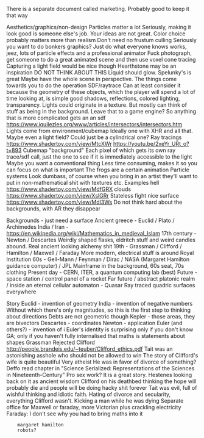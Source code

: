 There is a separate document called marketing. Probably good to keep it that way

Aesthetics/graphics/non-design
	Particles matter a lot
	Seriously, making it look good is someone else's job. Your ideas are not great. Color choice probably matters more than realism
	Don't need no frustum culling
	Seriously you want to do bonkers graphics? Just do what everyone knows works, jeez, lots of particle effects and a professional animator
	Fuck photograph, get someone to do a great animated scene and then use voxel cone tracing
	Capturing a light field would be nice though
	Hearthstone may be an inspiration
	DO NOT THINK ABOUT THIS
	Liquid should glow. Spelunky's is great
	Maybe have the whole scene in perspective. The things come towards you to do the operation
	SDF/raytrace
		Can at least consider it because the geometry of these objects, which the player will spend a lot of time looking at, is simple
		good shadows, reflections, colored lighting, transparency. Lights could originate in a texture.
		But mostly can think of stuff as being in the background. Leave that to a game engine?
		So anything that is more complicated gets an an sdf https://www.iquilezles.org/www/articles/intersectors/intersectors.htm
		Lights come from environment/cubemap
			Ideally one with XHR and all that. Maybe even a light field? Could just be a cylindrical one?
		Ray tracings
			https://www.shadertoy.com/view/MtcXWr
		https://youtu.be/2xeYr_URt_o?t=893
	Cubemap "background"
		Each pixel of which gets its own ray trace/sdf call, just the one to see if it is immediately accessible to the light
	Maybe you want a conventional thing
		Less time consuming, makes it so you can focus on what is important
		The frogs are a certain animation
		Particle systems
		Look dumbass, of course when you bring in an artist they'll want to put in non-mathematical shit with textures etc.
	Examples
		hell https://www.shadertoy.com/view/MdfGRX
		clouds https://www.shadertoy.com/view/XslGRr
		Stateless fight
		nice surface https://www.shadertoy.com/view/Mdl3Ws
	Do not think hard about the backgrounds, with AR they disappear

Backgrounds - just need a surface
	Ancient greece - Euclid / Plato / Archimedes
	India / Iran - https://en.wikipedia.org/wiki/Mathematics_in_medieval_Islam
	17th century - Newton / Descartes
		Weirdly shaped flasks, eldritch stuff and weird candles abound. Real ancient looking alchemy shit
	19th - Grassman / Clifford / Hamilton / Maxwell / Faraday
		More modern, electrical stuff is around
		Royal Institution
	60s - Gell-Mann / Feynman / Dirac / NASA (Margaret Hamilton guidance computer) / JPL
		Mainframe in the background, 60s seat, 70s clothing
	Present day - CERN, ITER, a quantum computing lab (best)
	Future - space station / control panel of a rocket
	Far future / abstract platonic realm / inside an eternal cellular automaton - Quasar
		Ray traced quadric surfaces everywhere

Story
	Euclid - invention of geometry
	India - invention of negative numbers
		Without which there's only magnitudes, so this is the first step to thinking about directions
		Debts are not geometric though
	Kepler - those areas, they are bivectors
	Descartes - coordinates
	Newton - application
	Euler (and others?) - invention of i
		Euler's identity is surprising only if you don't know GA; only if you haven't fully internalised that maths is statements about shapes
	Grassman
		Rejected
	Clifford
		http://people.brandeis.edu/~teuber/Clifford_ethics.pdf
		Tait was an astonishing asshole who should not be allowed to win
		The story of Clifford's wife is quite beautiful
		Very atheist
		He was in favor of divorce of something? Deffo read chapter in "Science Serialized: Representations of the Sciences in Nineteenth-Century"
		Pro sex work?
		It is a great story. Hestenes looking back on it as ancient wisdom
		Clifford on his deathbed thinking the hope will probably die and people will be doing hacky shit forever
		Tait was evil, full of wishful thinking and idiotic faith. Hating of divorce and secularity, everything  Clifford wasn't. Kicking a man while he was dying
	Separate office for Maxwell or faraday, more Victorian plus crackling electricity
		Faraday: I don't see why you had to bring maths into it


		margaret hamilton
		robots?